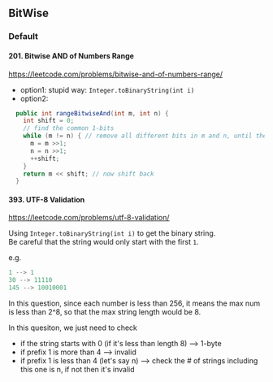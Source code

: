 ## BitWise
### Default
#### 201. Bitwise AND of Numbers Range
https://leetcode.com/problems/bitwise-and-of-numbers-range/

- option1: stupid way: `Integer.toBinaryString(int i)`
- option2:

```java
  public int rangeBitwiseAnd(int m, int n) {
    int shift = 0;
    // find the common 1-bits
    while (m != n) { // remove all different bits in m and n, until they are the same (so that 1 & 1 or  0 & 0 would have no change)
      m = m >>1; 
      n = n >>1;
      ++shift;
    }
    return m << shift; // now shift back
  }
```

#### 393. UTF-8 Validation
https://leetcode.com/problems/utf-8-validation/

Using `Integer.toBinaryString(int i)` to get the binary string.  
Be careful that the string would only start with the first `1`.  

e.g.
```java
1 --> 1
30 --> 11110
145 --> 10010001
```

In this question, since each number is less than 256, it means the max num is less than 2^8, so that the max string length would be 8.  

In this quesiton, we just need to check 
- if the string starts with 0 (if it's less than length 8) --> 1-byte
- if prefix 1 is more than 4 --> invalid
- if prefix 1 is less than 4 (let's say n) --> check the # of strings including this one is n, if not then it's invalid
